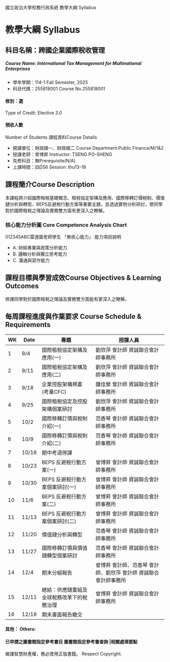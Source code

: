 國立政治大學校務行政系統 教學大綱 Syllabus
# 教學大綱 Syllabus
##  科目名稱：跨國企業國際稅收管理
#####  Course Name: International Tax Management for Multinational Enterprises
  * 學年學期：114-1 Fall Semester, 2025 
  * 科目代碼：255818001 Course No.255818001
#### 修別：選
Type of Credit: Elective 
_3.0_
#### 預收人數
Number of Students
課程資料Course Details
  * 開課單位：財政碩一、財政碩二 Course Department:Public Finance/M/1&2 
  * 授課老師：曾博昇 Instructor: TSENG PO-SHENG 
  * 先修科目：無Prerequisite(N/A)
  * 上課時間：四D56 Session: thu13-16
##  課程簡介Course Description
本課程將介紹國際租稅基礎概念、租稅協定架構及應用、國際移轉訂價稅制、價值鏈分析與轉型、BEPS反避稅行動方案等重要主題，並透過實例分析研討，使同學對於國際租稅之理論及實務雙方面有更深入之瞭解。
###  核心能力分析圖 Core Competence Analysis Chart
012345ABC雷達圖老師學生
「無核心能力」 
能力項目說明
  * A. 財經專業與政策分析能力
  * B. 邏輯分析與獨立思考能力
  * C. 溝通與寫作能力
##  課程目標與學習成效Course Objectives & Learning Outcomes 
修課同學對於國際租稅之理論及實務雙方面能有更深入之瞭解。
##  每周課程進度與作業要求 Course Schedule & Requirements
WK |  Date |  專題 |  授課人員  
---|---|---|---  
1 |  9/4 |  國際租稅協定架構及應用(一) |  劉欣萍 會計師 資誠聯合會計師事務所  
2 |  9/11 |  國際租稅協定架構及應用(二) |  劉欣萍 會計師 資誠聯合會計師事務所  
3 |  9/18 |  企業控股架構規畫 (考量CFC) |  鍾佳縈 會計師 資誠聯合會計師事務所  
4 |  9/25 |  國際租稅協定及控股架構個案研討 |  劉欣萍 會計師 資誠聯合會計師事務所  
5 |  10/2 |  國際移轉訂價與稅制介紹(一) |  范香琴 會計師 資誠聯合會計師事務所  
6 |  10/9 |  國際移轉訂價與稅制介紹(二) |  范香琴 會計師 資誠聯合會計師事務所  
7 |  10/16 |  期中考週停課 |   
8 |  10/23 |  BEPS 反避稅行動方案(一) |  曾博昇 會計師 資誠聯合會計師事務所  
9 |  10/30 |  BEPS 反避稅行動方案個案研討(一) |  曾博昇 會計師 資誠聯合會計師事務所  
10 |  11/6 |  BEPS 反避稅行動方案(二) |  曾博昇 會計師 資誠聯合會計師事務所  
11 |  11/13 |  BEPS 反避稅行動方案個案研討(二) |  曾博昇 會計師 資誠聯合會計師事務所  
12 |  11/20 |  價值鏈分析與轉型 |  范香琴 會計師 資誠聯合會計師事務所  
13 |  11/27 |  國際移轉訂價與價值鏈轉型個案研討 |  范香琴 會計師 資誠聯合會計師事務所  
14 |  12/4 |  期末分組報告 |  曾博昇 會計師、范香琴 會計師、劉欣萍 會計師 資誠聯合會計師事務所  
15 |  12/11 |  總結：供應鏈重組及全球稅務改革下的稅務治理 |  曾博昇 會計師 資誠聯合會計師事務所  
16 |  12/18 |  期末書面報告繳交 |   
####  其他： Others:
####  已申請之圖書館指定參考書目  圖書館指定參考書查詢 |相關處理要點
維護智慧財產權，務必使用正版書籍。 Respect Copyright.